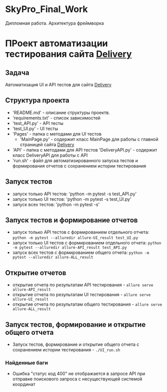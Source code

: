 # SkyPro_Final_Work
Дипломная работа. Архитектура фреймворка

# ПРоект автоматизации тестирования сайта [Delivery](https://market-delivery.yandex.ru/)

## Задача 
Автоматизация UI и API тестов для сайта [Delivery](https://market-delivery.yandex.ru/)

## Структура проекта
- 'README.md' - описание структуры проектв.
- 'requirements.txt' - список зависимостей
- 'test_API.py' - API тесты
- 'test_UI.py' - UI тесты
- 'Pages' - папка с методами для UI тестов
    - 'MainPage.py' - содержит класс MainPage для работы с главной страницей сайта [Delivery](https://market-delivery.yandex.ru/)
- 'API' - папка с методами для API тестов
    'DeliveryAPI.py' - содержит класс DeliveryAPI для работы с API 
- 'run.sh' - файл для автоматизированного запуска тестов и формирования отчетов с сохранением истории тестирования

## Запуск тестов
- запуск только API тестов: 'python -m pytest -s test_API.py'
- запуск только UI тестов: 'python -m pytest -s test_UI.py'
- запуск всех тестов: 'python -m pytest -s'

## Запуск тестов и формирование отчетов
- запуск только API тестов с формированием отдельного отчета: `python -m pytest --alluredir allure-UI_result test_UI.py`
- запуск только UI тестов с формированием отдельного отчета: `python -m pytest --alluredir allure-API_result test_API.py`
- запуск всех тестов с формированием общего отчета: `python -m pytest --alluredir allure-ALL_result`

## Открытие отчетов
- открытие отчета по результатам API тестирования - `allure serve allure-API_result`
- открытие отчета по результатам UI тестирования - `allure serve allure-UI_result`
- открытие отчета по результатам общего тестирования - `allure serve allure-ALL_result`

## Запуск тестов, формирование и открытие общего отчета 
- Запуск тестов, формирование и открытие общего отчета с сохранением истории тестирования - `./UI_run.sh`

### Найденные баги
- Ошибка "статус код 400" не отображается в запросе API при отправке поискового запроса с несуществующей системой координат  

